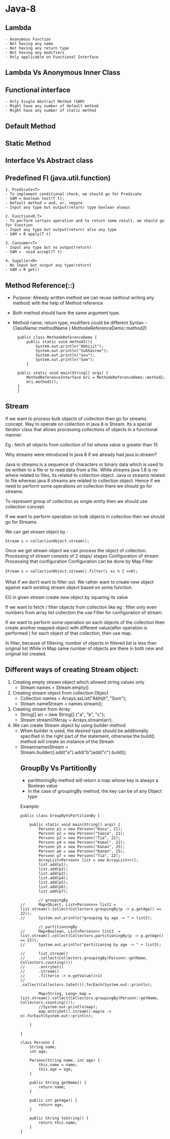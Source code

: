 # Java-8

Lambda
------------------------------------------

	- Anonymous Function
	- Not having any name
	- Not having any return type
	- Not having any modifiers
	- Only applicable on Functional Interface 
 
Lambda Vs Anonymous Inner Class
------------------------------------------


Functional interface
------------------------------------------
	- Only Single Abstract Method (SAM)
	- Might have any number of default method
	- Might have any number of static method

Default Method
------------------------------------------


Static Method
------------------------------------------


Interface Vs Abstract class
------------------------------------------


Predefined FI (java.util.function)
------------------------------------------


	1. Predicate<T>
	- To implement conditional check, we should go for Predicate
	- SAM = boolean test(T t);
	- Default method = and, or, negate
	- Input any type but output(return) type boolean always
	
	2. Function<R,T>
	- To perform certain operation and to return some result, we should go for Function 
	- Input any type but output(return) also any type
	- SAM = R apply(T t)
	
	3. Consumer<T>
	- Input any type but no output(return)
	- SAM =  void accept(T t)
	
	4. Supplier<R>
	- No Input but output any type(return)
	- SAM = R get()

 
Method Reference(::)
------------------------------------------

- Purpose: Already written method we can reuse (without writing any method) with the help of Method reference
- Both method should have the same argument type.
- Method name, return type, modifiers could be different
 Syntax - ClassName::methodName ( MethodeReferenceDemo::method2)
	
		public class MethodeReferenceDemo {
		    public static void method2(){
		        System.out.println("Abhijit");
		        System.out.println("Subhasree");
		        System.out.println("avu");
		        System.out.println("Som");
		    }
	    
	    public static void main(String[] args) {
	        MethodReferenceInterface mri = MethodeReferenceDemo::method2;
	        mri.method1();
	    }
		}


Stream
------------------------------------------

If we want to process bulk objects of collection then go for streams concept.
Way to operate on collection in java 8 is Stream.
Its a special iterator class that allows processing collections of objects in a functional manner.
 
Eg : fetch all objects from collection of list whose value is greater than 15
 
Why streams were introduced in java 8 if we already had java.io.stream?
 
Java io streams is a sequence of characters or binary data which is used to be written to a file or to read data from a file.
While streams java 1.8 is no where related to files, its related to collection object.
Java io streams related to file whereas java 8 streams are related to collection object.
Hence if we need to perform some operations on collection there we should go for streams.
 
To represent group of collection as single entity then we should use collection concept.
 
If we want to perform operation on bulk objects in collection then we should go for Streams.
 
We can get stream object by :
 
	Stream s = collectionObject.stream();
Once we get stream object we can process the object of collection.
Processing of stream consists of 2 steps/ stages
Configuration of stream
Processing that configuration
Configuration can be done by 
Map 
Filter
 
	Stream s = collectionObject.stream().filter(i 🡪i % 2 ==0);
 
What if we don’t want to filter out.
We rather want to create new object against each existing stream object based on some function.
 
EG in given stream create new object by squaring  its value
 
If we want to fetch / filter objects from collection like eg : filter only even numbers from array list collection the use Filter for configuration of stream.
 
 If we want to perform some operation on each objects of the collection then create another mapped object with different value(after operation is performed ) for each object of that collection, then use map.
 
In filter, because of filtering, number of objects in filtered list is less than original list While in Map  same number of objects are there in both new and original list created.


Different ways of creating Stream object:
------------------------------------------
1. Creating empty stream object which allowed string values only
	- Stream<String> names = Stream.empty()
2. Creating stream object from collection Object
	- Collection<String> names = Arrays.asList("Abhijit", "Som");
	- Stream nameStream = names.stream();
3. Creating stream from Array
	- String[] arr = new String[] {"a", "b", "c"};
	- Stream<String> streamOfArray = Arrays.stream(arr);
4. We can create Stream object by using builder method
	- When builder is used, the desired type should be additionally specified in the right part of the statement, 
	otherwise the build() method will create an instance of the Stream<Object>
	- Stream<String>namesStream = Stream.<String>builder().add("a").add("b")add("c").build();

GroupBy Vs PartitionBy
------------------------------------------
- partitioningBy method will return a map whose key is always a Boolean value
- In the case of groupingBy method, the key can be of any Object type

Example:
	
 	public class GroupByVsPartitionBy {
	
		public static void main(String[] args) {
			Personn p1 = new Personn("Kosa", 21);
			Personn p2 = new Personn("Saosa", 21);
			Personn p3 = new Personn("Tia", 22);
			Personn p4 = new Personn("Komal", 22);
			Personn p5 = new Personn("Kanan", 25);
			Personn p6 = new Personn("Kanan", 25);
			Personn p7 = new Personn("Tia", 22);
			ArrayList<Personn> list = new ArrayList<>();
			list.add(p1);
			list.add(p2);
			list.add(p3);
			list.add(p4);
			list.add(p5);
			list.add(p6);
			list.add(p7);
	
			// groupingBy
	//		Map<Object, List<Personn>> list2 = list.stream().collect(Collectors.groupingBy(p -> p.getAge() == 22));
	//		System.out.println("grouping by age -> " + list2);
	
			// partitioningBy
	//		Map<Boolean, List<Personn>> list3  = list.stream().collect(Collectors.partitioningBy(p -> p.getAge() == 22));
	//		System.out.println("partitioning by age -> " + list3);
			
	//		list.stream()
	//		.collect(Collectors.groupingBy(Personn::getName, Collectors.counting()))
	//		.entrySet()
	//		.stream()
	//		.filter(e -> e.getValue()>1)
	//		.collect(Collectors.toSet()).forEach(System.out::println);
			
			Map<String, Long> map = list.stream().collect(Collectors.groupingBy(Personn::getName, Collectors.counting()));
			//System.out.println(map);
			map.entrySet().stream().map(e -> e).forEach(System.out::println);
	
		}
	
	}
	
	class Personn {
		String name;
		int age;
	
		Personn(String name, int age) {
			this.name = name;
			this.age = age;
		}
	
		public String getName() {
			return name;
		}
	
		public int getAge() {
			return age;
		}
	
		public String toString() {
			return this.name;
		}
	}



